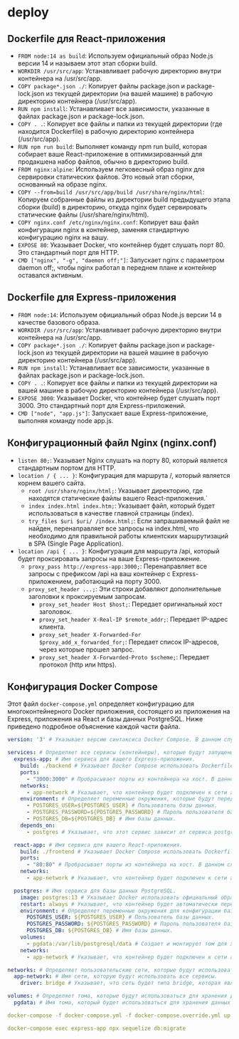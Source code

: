 # deploy

## Dockerfile для React-приложения
- `FROM node:14 as build`: Используем официальный образ Node.js версии 14 и называем этот этап сборки build. 
- `WORKDIR /usr/src/app`: Устанавливает рабочую директорию внутри контейнера на /usr/src/app. 
- `COPY package*.json ./`: Копирует файлы package.json и package-lock.json из текущей директории (на вашей машине) в рабочую директорию контейнера (/usr/src/app).
- `RUN npm install`: Устанавливает все зависимости, указанные в файлах package.json и package-lock.json. 
- `COPY . .`: Копирует все файлы и папки из текущей директории (где находится Dockerfile) в рабочую директорию контейнера (/usr/src/app). 
- `RUN npm run build`: Выполняет команду npm run build, которая собирает ваше React-приложение в оптимизированный для продакшена набор файлов, обычно в директорию build. 
- `FROM nginx:alpine`: Используем легковесный образ nginx для сервировки статических файлов. Это новый этап сборки, основанный на образе nginx. 
- `COPY --from=build /usr/src/app/build /usr/share/nginx/html`: Копируем собранные файлы из директории build предыдущего этапа сборки (build) в директорию, откуда nginx будет сервировать статические файлы (/usr/share/nginx/html). 
- `COPY nginx.conf /etc/nginx/nginx.conf`: Копирует ваш файл конфигурации nginx в контейнер, заменяя стандартную конфигурацию nginx на вашу. 
- `EXPOSE 80`: Указывает Docker, что контейнер будет слушать порт 80. Это стандартный порт для HTTP. 
- `CMD ["nginx", "-g", "daemon off;"]`: Запускает nginx с параметром daemon off;, чтобы nginx работал в переднем плане и контейнер оставался активным.

## Dockerfile для Express-приложения
- `FROM node:14`: Используем официальный образ Node.js версии 14 в качестве базового образа. 
- `WORKDIR /usr/src/app`: Устанавливает рабочую директорию внутри контейнера на /usr/src/app. 
- `COPY package*.json ./`: Копирует файлы package.json и package-lock.json из текущей директории на вашей машине в рабочую директорию контейнера (/usr/src/app). 
- `RUN npm install`: Устанавливает все зависимости, указанные в файлах package.json и package-lock.json. 
- `COPY . .`: Копирует все файлы и папки из текущей директории на вашей машине в рабочую директорию контейнера (/usr/src/app). 
- `EXPOSE 3000`: Указывает Docker, что контейнер будет слушать порт 3000. Это стандартный порт для Express-приложений. 
- `CMD ["node", "app.js"]`: Запускает ваше Express-приложение, выполняя команду node app.js.

## Конфигурационный файл Nginx (nginx.conf)
- `listen 80;`: Указывает Nginx слушать на порту 80, который является стандартным портом для HTTP. 
- `location / { ... }`: Конфигурация для маршрута /, который является корнем вашего сайта. 
  - `root /usr/share/nginx/html;`: Указывает директорию, где находятся статические файлы вашего React-приложения.`
  - `index index.html index.htm;`: Указывает файл, который будет использоваться в качестве главной страницы (index). 
  - `try_files $uri $uri/ /index.html;`: Если запрашиваемый файл не найден, перенаправляет все запросы на index.html, что необходимо для правильной работы клиентских маршрутизаций в SPA (Single Page Application). 
- `location /api { ... }`: Конфигурация для маршрута /api, который будет проксировать запросы на ваше Express-приложение. 
  - `proxy_pass http://express-app:3000;`: Перенаправляет все запросы с префиксом /api на ваш контейнер с Express-приложением, работающий на порту 3000. 
  - `proxy_set_header ...;`: Эти строки добавляют дополнительные заголовки к проксируемым запросам. 
    - `proxy_set_header Host $host;`: Передает оригинальный хост заголовок. 
    - `proxy_set_header X-Real-IP $remote_addr;`: Передает IP-адрес клиента. 
    - `proxy_set_header X-Forwarded-For $proxy_add_x_forwarded_for;`: Передает список IP-адресов, через которые прошел запрос. 
    - `proxy_set_header X-Forwarded-Proto $scheme;`: Передает протокол (http или https).

## Конфигурация Docker Compose

Этот файл `docker-compose.yml` определяет конфигурацию для многоконтейнерного Docker приложения, состоящего из приложения на Express, приложения на React и базы данных PostgreSQL. Ниже приведено подробное объяснение каждой части файла.

```yaml
version: '3' # Указывает версию синтаксиса Docker Compose. В данном случае используется версия 3, которая поддерживает множество современных функций Docker Compose.

services: # Определяет все сервисы (контейнеры), которые будут запущены.
  express-app: # Имя сервиса для вашего Express-приложения.
    build: ./backend # Указывает Docker Compose использовать Dockerfile, находящийся в директории ./backend, для сборки образа этого сервиса.
    ports:
      - "3000:3000" # Пробрасывает порты из контейнера на хост. В данном случае порт 3000 контейнера будет доступен на порту 3000 хоста.
    networks:
      - app-network # Указывает, что контейнер будет подключен к сети app-network.
    environment: # Определяет переменные окружения, которые будут переданы в контейнер.
      - POSTGRES_USER=${POSTGRES_USER} # Пользователь базы данных.
      - POSTGRES_PASSWORD=${POSTGRES_PASSWORD} # Пароль пользователя базы данных.
      - POSTGRES_DB=${POSTGRES_DB} # Имя базы данных.
    depends_on:
      - postgres # Указывает, что этот сервис зависит от сервиса postgres. Это означает, что сервис postgres будет запущен перед запуском express-app.

  react-app: # Имя сервиса для вашего React-приложения.
    build: ./frontend # Указывает Docker Compose использовать Dockerfile, находящийся в директории ./frontend, для сборки образа этого сервиса.
    ports:
      - "80:80" # Пробрасывает порты из контейнера на хост. В данном случае порт 80 контейнера будет доступен на порту 80 хоста.
    networks:
      - app-network # Указывает, что контейнер будет подключен к сети app-network.

  postgres: # Имя сервиса для базы данных PostgreSQL.
    image: postgres:13 # Указывает Docker использовать официальный образ PostgreSQL версии 13.
    restart: always # Указывает, что контейнер будет автоматически перезапущен в случае сбоя.
    environment: # Определяет переменные окружения для конфигурации базы данных PostgreSQL.
      POSTGRES_USER: ${POSTGRES_USER} # Пользователь базы данных.
      POSTGRES_PASSWORD: ${POSTGRES_PASSWORD} # Пароль пользователя базы данных.
      POSTGRES_DB: ${POSTGRES_DB} # Имя базы данных.
    volumes:
      - pgdata:/var/lib/postgresql/data # Создает и монтирует том для хранения данных базы данных. Данные в томе pgdata будут сохраняться вне контейнера, чтобы они не потерялись при перезапуске или удалении контейнера.
    networks:
      - app-network # Указывает, что контейнер будет подключен к сети app-network.

networks: # Определяет пользовательские сети, которые будут использоваться сервисами.
  app-network: # Имя сети, которую будут использовать все сервисы.
    driver: bridge # Указывает, что сеть будет типа bridge, которая является стандартной сетевой конфигурацией Docker и позволяет контейнерам общаться друг с другом.

volumes: # Определяет тома, которые будут использоваться для хранения данных.
  pgdata: # Имя тома, который будет использоваться для хранения данных PostgreSQL. Этот том гарантирует, что данные базы данных сохранятся даже после остановки или удаления контейнера.

docker-compose -f docker-compose.yml -f docker-compose.override.yml up --build -d

docker-compose exec express-app npx sequelize db:migrate
